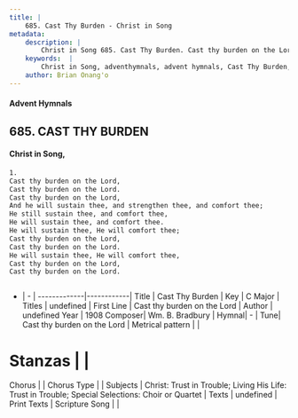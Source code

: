 ```yaml
---
title: |
    685. Cast Thy Burden - Christ in Song
metadata:
    description: |
        Christ in Song 685. Cast Thy Burden. Cast thy burden on the Lord, Cast thy burden on the Lord. Cast thy burden on the Lord, And he will sustain thee, and strengthen thee, and comfort thee; He still sustain thee, and comfort thee, He will sustain thee, and comfort thee. He will sustain thee, He will comfort thee; Cast thy burden on the Lord, Cast thy burden on the Lord. He will sustain thee, He will comfort thee, Cast thy burden on the Lord, Cast thy burden on the Lord.
    keywords:  |
        Christ in Song, adventhymnals, advent hymnals, Cast Thy Burden, Cast thy burden on the Lord. 
    author: Brian Onang'o
---
```


#### Advent Hymnals
## 685. CAST THY BURDEN
####  Christ in Song,

```txt
1.
Cast thy burden on the Lord,
Cast thy burden on the Lord.
Cast thy burden on the Lord,
And he will sustain thee, and strengthen thee, and comfort thee;
He still sustain thee, and comfort thee,
He will sustain thee, and comfort thee.
He will sustain thee, He will comfort thee;
Cast thy burden on the Lord,
Cast thy burden on the Lord.
He will sustain thee, He will comfort thee,
Cast thy burden on the Lord,
Cast thy burden on the Lord.



```

- |   -  |
-------------|------------|
Title | Cast Thy Burden |
Key | C Major |
Titles | undefined |
First Line | Cast thy burden on the Lord |
Author | undefined
Year | 1908
Composer| Wm. B. Bradbury |
Hymnal|  - |
Tune| Cast thy burden on the Lord |
Metrical pattern | |
# Stanzas |  |
Chorus |  |
Chorus Type |  |
Subjects | Christ: Trust in Trouble; Living His Life: Trust in Trouble; Special Selections: Choir or Quartet |
Texts | undefined |
Print Texts | 
Scripture Song |  |
    
